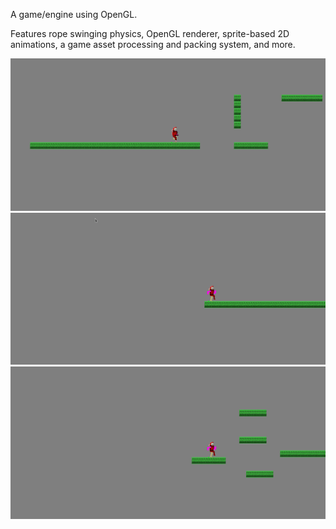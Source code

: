 A game/engine using OpenGL.

Features rope swinging physics, OpenGL renderer, sprite-based 2D animations, a game asset processing and packing system, and more.

![1](docs/gifs/1.gif)
![2](docs/gifs/2.gif)
![3](docs/gifs/3.gif)
